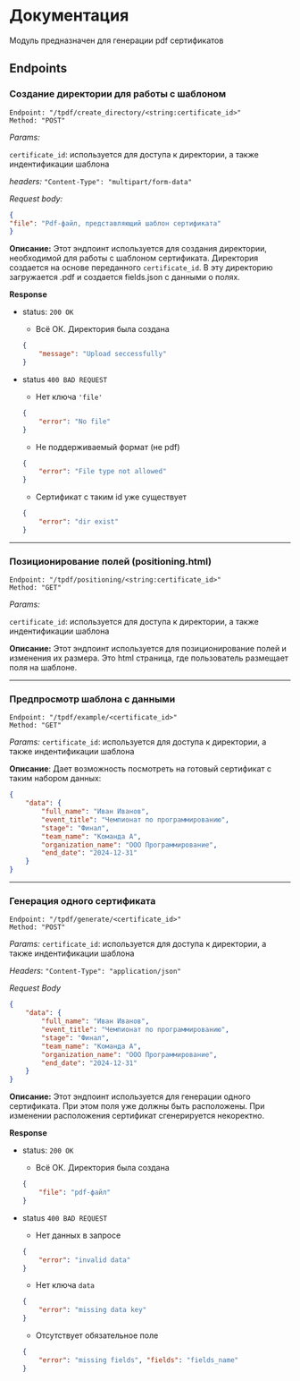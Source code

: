 # Документация

Модуль предназначен для генерации pdf сертификатов

## Endpoints

### Создание директории для работы с шаблоном

```
Endpoint: "/tpdf/create_directory/<string:certificate_id>"
Method: "POST"
```

*Params:*

`certificate_id`: используется для доступа к директории, а также индентификации шаблона

*headers:* `"Content-Type": "multipart/form-data"`

*Request body:*

```json
{
"file": "Pdf-файл, представляющий шаблон сертификата"
}
```

**Описание:** Этот эндпоинт используется для создания директории, необходимой для работы с шаблоном сертификата. Директория создается на основе переданного `certificate_id`. В эту директорию загружается .pdf и создается fields.json с данными о полях.

**Response**

* status: `200 OK`

    * Всё ОК. Директория была создана
    ```json
    {
        "message": "Upload seccessfully"
    }
    ```

* status `400 BAD REQUEST`

    * Нет ключа `'file'`
    ```json
    {
        "error": "No file"
    }
    ``` 
    * Не поддерживаемый формат (не pdf)
    ```json
    {
        "error": "File type not allowed"
    }
    ```
    * Сертификат с таким id уже существует
    ```json
    {
        "error": "dir exist"
    }
    ```

---

### Позиционирование полей (positioning.html)

```
Endpoint: "/tpdf/positioning/<string:certificate_id>"
Method: "GET"
```

*Params:* 

`certificate_id`: используется для доступа к директории, а также индентификации шаблона

**Описание:** Этот эндпоинт используется для позиционирование полей и изменения их размера. Это html cтраница, где пользователь размещает поля на шаблоне.

---

### Предпросмотр шаблона с данными

```
Endpoint: "/tpdf/example/<certificate_id>"
Method: "GET"
```

*Params:* 
`certificate_id`: используется для доступа к директории, а также индентификации шаблона

**Описание**: Дает возможность посмотреть на готовый сертификат с таким набором данных: 
```json
{
    "data": {
        "full_name": "Иван Иванов",
        "event_title": "Чемпионат по программированию",
        "stage": "Финал",
        "team_name": "Команда А",
        "organization_name": "ООО Программирование",
        "end_date": "2024-12-31"
    }
}
```

---

### Генерация одного сертификата

```
Endpoint: "/tpdf/generate/<certificate_id>"
Method: "POST"
```

*Params:* 
`certificate_id`: используется для доступа к директории, а также индентификации шаблона

*Headers*: `"Content-Type": "application/json"`

*Request Body*
```json
{
    "data": {
        "full_name": "Иван Иванов",
        "event_title": "Чемпионат по программированию",
        "stage": "Финал",
        "team_name": "Команда А",
        "organization_name": "ООО Программирование",
        "end_date": "2024-12-31"
    }
}
```

**Описание:** Этот эндпоинт используется для генерации одного сертификата. При этом поля уже должны быть расположены. При изменении расположения сертификат сгенерируется некоректно.

**Response**

* status: `200 OK`

    * Всё ОК. Директория была создана
    ```json
    {
        "file": "pdf-файл" 
    }
    ```

* status `400 BAD REQUEST`

    * Нет данных в запросе
    ```json
    {
        "error": "invalid data"
    }
    ``` 
    * Нет ключа `data`
    ```json
    {
        "error": "missing data key"
    }
    ```
    * Отсутствует обязательное поле
    ```json
    {
        "error": "missing fields", "fields": "fields_name"
    }
    ```

